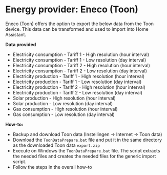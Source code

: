 # Energy provider: Eneco (Toon)

Eneco (Toon) offers the option to export the below data from the Toon device. This data can be transformed and used to import into Home Assistant.

**Data provided**
- Electricity consumption - Tariff 1 - High resolution (hour interval)
- Electricity consumption - Tariff 1 - Low resolution (day interval)
- Electricity consumption - Tariff 2 - High resolution (hour interval)
- Electricity consumption - Tariff 2 - Low resolution (day interval)
- Electricity production - Tariff 1 - High resolution (hour interval)
- Electricity production - Tariff 1 - Low resolution (day interval)
- Electricity production - Tariff 2 - High resolution (hour interval)
- Electricity production - Tariff 2 - Low resolution (day interval)
- Solar production - High resolution (hour interval)
- Solar production - Low resolution (day interval)
- Gas consumption - High resolution (hour interval)
- Gas consumption - Low resolution (day interval)

**How-to:**
- Backup and download Toon data (Instellingen -> Internet -> Toon data)
- Download the ```ToonDataPrepare.bat``` file and put it in the same directory as the downloaded Toon data ```export.zip```
- Execute on Windows the ```ToonDataPrepare.bat``` file. The script extracts the needed files and creates the needed files for the generic import script. 
- Follow the steps in the overall how-to